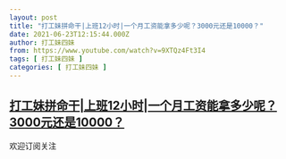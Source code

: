 ```yaml
---
layout: post
title: "打工妹拼命干|上班12小时|一个月工资能拿多少呢？3000元还是10000？"
date: 2021-06-23T12:15:44.000Z
author: 打工妹四妹
from: https://www.youtube.com/watch?v=9XTQz4Ft3I4
tags: [ 打工妹四妹 ]
categories: [ 打工妹四妹 ]
---
```

<!--1624450544000-->
[打工妹拼命干|上班12小时|一个月工资能拿多少呢？3000元还是10000？](https://www.youtube.com/watch?v=9XTQz4Ft3I4)
------

<div>
欢迎订阅关注
</div>
